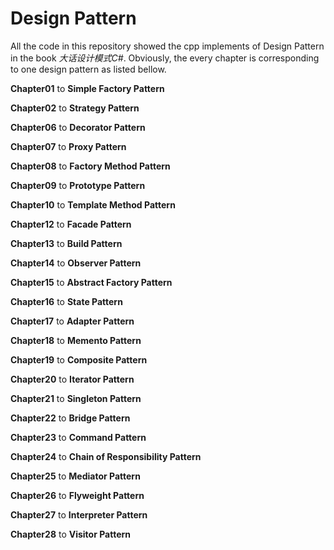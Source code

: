 # Design Pattern

All the code in this repository showed the cpp implements of Design Pattern in the book *大话设计模式C#*. Obviously, the every chapter is corresponding to one design pattern as listed bellow.

**Chapter01** to **Simple Factory Pattern**

**Chapter02** to **Strategy Pattern**

**Chapter06** to **Decorator Pattern**

**Chapter07** to **Proxy Pattern**

**Chapter08** to **Factory Method Pattern**

**Chapter09** to **Prototype Pattern**

**Chapter10** to **Template Method Pattern**

**Chapter12** to **Facade Pattern**

**Chapter13** to **Build Pattern**

**Chapter14** to **Observer Pattern**

**Chapter15** to **Abstract Factory Pattern**

**Chapter16** to **State Pattern**

**Chapter17** to **Adapter Pattern**

**Chapter18** to **Memento Pattern**

**Chapter19** to **Composite Pattern**

**Chapter20** to **Iterator Pattern**

**Chapter21** to **Singleton Pattern**

**Chapter22** to **Bridge Pattern**

**Chapter23** to **Command Pattern**

**Chapter24** to **Chain of Responsibility Pattern**

**Chapter25** to **Mediator Pattern**

**Chapter26** to **Flyweight Pattern**

**Chapter27** to **Interpreter Pattern**

**Chapter28** to **Visitor Pattern**


